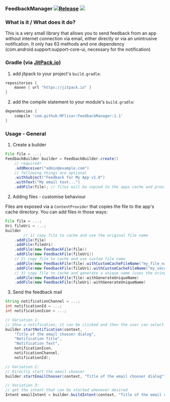 ### FeedbackManager [![Release](https://jitpack.io/v/MFlisar/FeedbackManager.svg)](https://jitpack.io/#MFlisar/FeedbackManager) <a href="http://www.methodscount.com/?lib=com.github.MFlisar%3AFeedbackManager%3A1.0"><img src="https://img.shields.io/badge/Methods and size-core: 63 | deps: 7572 | 7 KB-e91e63.svg"/></a>

### What is it / What does it do?
This is a very small library that allows you to send feedback from an app without internet connection via email, either directly or via an unintrusive notification. It only has 63 methods and one dependency (com.android.support:support-core-ui, necessary for the notification)
 
### Gradle (via [JitPack.io](https://jitpack.io/))

1. add jitpack to your project's `build.gradle`:

```groovy
repositories {
	maven { url "https://jitpack.io" }
}
```

2. add the compile statement to your module's `build.gradle`:

```groovy
dependencies {
	compile 'com.github.MFlisar:FeedbackManager:1.1'
}
```

### Usage - General

1. Create a builder

```groovy
File file = ...;
FeedbackBuilder builder = FeedbackBuilder.create()
	// required!
	.addReceiver("admin@example.com")
	// following things are optional
	.withSubject("Feedback for My App v1.0")
	.withText("My email text...")
	.addFile(file); // files will be copied to the apps cache and provided via a simple cache file provider
```

2. Adding files - customise behaviour

Files are exposed via a `ContentProvider` that copies the file to the app's cache directory. You can add files in those ways:

```groovy
File file = ...;
Uri fileUri = ...;
builder
        // 1) copy file to cache and use the original file name
	.addFile(file)
	.addFile(fileUri)
	.addFile(new FeedbackFile(file))
	.addFile(new FeedbackFile(fileUri))
	// 2) copy file to cache and use custom file name
	.addFile(new FeedbackFile(file).withCustomCacheFileName("my_file_name.txt"))
	.addFile(new FeedbackFile(fileUri).withCustomCacheFileName("my_second_file_name.txt"))
	// 3) copy file to cache and generate a unique name (uses the oringal name and adds a "_" + UUID before the file extension) 
	.addFile(new FeedbackFile(file).withGenerateUniqueName)
	.addFile(new FeedbackFile(fileUri).withGenerateUniqueName)
```

3. Send the feedback mail

```groovy
String notificationChannel = ...;
int notificationId = ...;
int notificationIcon = ...;

// Variation 1:
// Show a notification, it can be clicked and then the user can select how he wants to send the feedback mail
builder.startNotification(context, 
	"Title of the email chooser dialog", 
	"Notification Title", 
	"Notification Text", 
	notificationIcon, 
	notificationChannel, 
	notificationId);

// Variation 2:
// Directly start the email chooser
builder.startEmailChooser(context, "Title of the email chooser dialog");

// Variation 3:
// get the intent that can be started whenever desired
Intent emailIntent = builder.buildIntent(context, "Title of the email chooser dialog");
```

